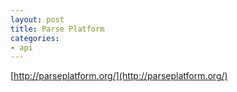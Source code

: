 ```yaml
---
layout: post
title: Parse Platform
categories:
- api
---
```


[http://parseplatform.org/](http://parseplatform.org/)